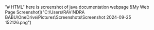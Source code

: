"# HTML" 
here is screenshot of java documentation webpage
![My Web Page Screenshot]("C:\Users\RAVINDRA BABU\OneDrive\Pictures\Screenshots\Screenshot 2024-09-25 152126.png")
